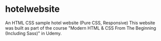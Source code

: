 # hotelwebsite
 An HTML CSS sample hotel website (Pure CSS, Responsive)
 This website was built as part of the course "Modern HTML & CSS From The Beginning (Including Sass)" in Udemy.
